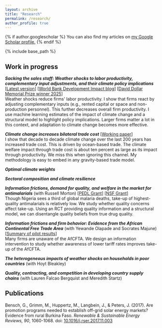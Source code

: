 ```yaml
---
layout: archive
title: "Research"
permalink: /research/
author_profile: true
---
```


{% if author.googlescholar %}
  You can also find my articles on <u><a href="{{author.googlescholar}}">my Google Scholar profile</a>.</u>
{% endif %}

{% include base_path %}

## Work in progress

***Sacking the sales staff: Weather shocks to labor productivity, complementary input adjustments, and their climate policy implications*** [[Latest version][jmp]] [[World Bank Development Impact blog][jmp_blog]] [[David Dollar Memorial Prize winner 2025][ddp25]]\
Weather shocks reduce firms' labor productivity. I show that firms react by adjusting complementary inputs (e.g., rented capital or space and non-production personnel). This further decreases overall firm productivity. I use machine learning estimates of the impact of climate change and a structural model to highlight policy implications. Larger firms matter a lot in this context, and adaptation to climate change becomes more effective.

***Climate change increases bilateral trade cost*** [[Working paper][trade_network_changes]]\
I show that decade to decade climate change over the last 200 years has increased trade cost. This is driven by ocean-based trade. The climate welfare impact through trade cost is about ten percent as large as its impact through productivity. We miss this when ignoring this channel. My methodology is easy to embed in any gravity-based trade model.

***Optimal climate weights***

***Sectoral composition and climate resilience***

***Information frictions, demand for quality, and welfare in the market for antimalarials*** (with Russell
Morton) [[PEDL Grant][pedl_info_frictions]] [[NSF Grant][nsf_info_frictions]]\
Though Nigeria sees a third of global malaria deaths, take-up of highest-quality antimalarials is relatively low. We study whether quality concerns affect take-up. Using an RCT providing quality information and a structural model, we can disentangle quality beliefs from true drug quality.

***Information frictions and firm behavior: Evidence from the African Continental Free Trade Area*** (with Yewande Olapade and Socrates Majune) [[Summary of pilot results][trade_info_frictions_pedl]]\
Many firms are unaware of the AfCFTA. We design an information intervention to study whether awareness of lower tariff rates improves take-up of the AfCFTA.

***The heterogeneous impacts of weather shocks on households in poor countries*** (with Hoyt
Bleakley)

***Quality, contracting, and competition in developing country supply chains*** (with Lauren Falcao
Bergquist and Meredith Startz)

## Publications

Bensch, G., Grimm, M., Huppertz, M., Langbein, J., & Peters, J. (2017). Are promotion programs needed to establish off-grid solar energy markets? Evidence from rural Burkina Faso. *Renewable & Sustainable Energy Reviews, 90*, 1060-1068. doi: [10.1016/j.rser.2017.11.003][bghlp2017]

[jmp]: ../files/max_huppertz_jmp.pdf
[jmp_blog]: https://blogs.worldbank.org/impactevaluations/sacking-sales-staff-how-firms-poor-countries-deal-extreme-weather-guest-post-max
[ddp25]: https://www.enterprisesurveys.org/en/david-dollar-memorial-prize
[research_statement]: ../files/research_statement.pdf
[trade_network_changes]: ../files/trade_network_changes.pdf
[trade_info_frictions_pedl]: https://pedl.cepr.org/publications/african-continental-integration-and-firm-awareness-trade-policy-evidence-kenyan-pilot
[bghlp2017]: https://doi.org/10.1016/j.rser.2017.11.003
[pedl_info_frictions]: https://pedl.cepr.org/content/information-frictions-demand-quality-and-welfare-market-antimalarials-1
[nsf_info_frictions]: https://www.nsf.gov/awardsearch/showAward?AWD_ID=2117105&HistoricalAwards=false
